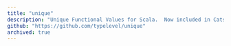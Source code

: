 ```yaml
---
title: "unique"
description: "Unique Functional Values for Scala.  Now included in Cats-Effect 3."
github: "https://github.com/typelevel/unique"
archived: true
---
```

